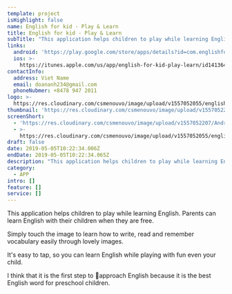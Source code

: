 ```yaml
---
template: project
isHighlight: false
name: English for kid - Play & Learn
title: English for kid - Play & Learn
subTitle: "This application helps children to play while learning English. Parents can learn English with their children when they are free.  Simply touch the image to learn how to write, read and remember vocabulary easily through lovely images.  It's easy to tap, so you can learn English while playing with fun even your child.  I think that it is the first step to \x1Dapproach English because it is the best English word for preschool children."
links:
  android: 'https://play.google.com/store/apps/details?id=com.englishforchild'
  ios: >-
    https://itunes.apple.com/us/app/english-for-kid-play-learn/id1413645548?ls=1&mt=8
contactInfo:
  address: Viet Name
  email: doananh234@gmail.com
  phoneNubmer: +8478 947 2011
logo: >-
  https://res.cloudinary.com/csmenouvo/image/upload/v1557052055/englishForKids.png
thumbnail: 'https://res.cloudinary.com/csmenouvo/image/upload/v1557052207/Android_1.png'
screenShort:
  - 'https://res.cloudinary.com/csmenouvo/image/upload/v1557052207/Android_1.png'
  - >-
    https://res.cloudinary.com/csmenouvo/image/upload/v1557052055/englishForKids.png
draft: false
date: 2019-05-05T10:22:34.006Z
endDate: 2019-05-05T10:22:34.065Z
description: "This application helps children to play while learning English. Parents can learn English with their children when they are free.\n\nSimply touch the image to learn how to write, read and remember vocabulary easily through lovely images.\n\nIt's easy to tap, so you can learn English while playing with fun even your child.\n\nI think that it is the first step to \x1Dapproach English because it is the best English word for preschool children."
category:
  - APP
intro: []
feature: []
service: []
---
```

This application helps children to play while learning English. Parents can learn English with their children when they are free.



Simply touch the image to learn how to write, read and remember vocabulary easily through lovely images.



It's easy to tap, so you can learn English while playing with fun even your child.



I think that it is the first step to approach English because it is the best English word for preschool children.
